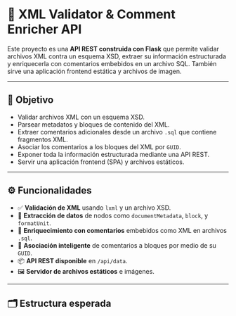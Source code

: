 # 🧾 XML Validator & Comment Enricher API

Este proyecto es una **API REST construida con Flask** que permite validar archivos XML contra un esquema XSD, extraer su información estructurada y enriquecerla con comentarios embebidos en un archivo SQL. También sirve una aplicación frontend estática y archivos de imagen.

---

## 📌 Objetivo

- Validar archivos XML con un esquema XSD.
- Parsear metadatos y bloques de contenido del XML.
- Extraer comentarios adicionales desde un archivo `.sql` que contiene fragmentos XML.
- Asociar los comentarios a los bloques del XML por `GUID`.
- Exponer toda la información estructurada mediante una API REST.
- Servir una aplicación frontend (SPA) y archivos estáticos.

---

## ⚙️ Funcionalidades

- ✅ **Validación de XML** usando `lxml` y un archivo XSD.
- 📄 **Extracción de datos** de nodos como `documentMetadata`, `block`, y `formatUnit`.
- 💬 **Enriquecimiento con comentarios** embebidos como XML en archivos `.sql`.
- 🔗 **Asociación inteligente** de comentarios a bloques por medio de su `GUID`.
- 📦 **API REST disponible** en `/api/data`.
- 🖼️ **Servidor de archivos estáticos** e imágenes.

---

## 🗂️ Estructura esperada

